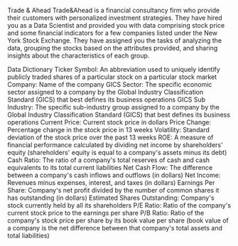 Trade & Ahead
Trade&Ahead is a financial consultancy firm who provide their customers with personalized investment strategies. They have hired you as a Data Scientist and provided you with data comprising stock price and some financial indicators for a few companies listed under the New York Stock Exchange. They have assigned you the tasks of analyzing the data, grouping the stocks based on the attributes provided, and sharing insights about the characteristics of each group.

Data Dictionary
Ticker Symbol: An abbreviation used to uniquely identify publicly traded shares of a particular stock on a particular stock market
Company: Name of the company
GICS Sector: The specific economic sector assigned to a company by the Global Industry Classification Standard (GICS) that best defines its business operations
GICS Sub Industry: The specific sub-industry group assigned to a company by the Global Industry Classification Standard (GICS) that best defines its business operations
Current Price: Current stock price in dollars
Price Change: Percentage change in the stock price in 13 weeks
Volatility: Standard deviation of the stock price over the past 13 weeks
ROE: A measure of financial performance calculated by dividing net income by shareholders' equity (shareholders' equity is equal to a company's assets minus its debt)
Cash Ratio: The ratio of a company's total reserves of cash and cash equivalents to its total current liabilities
Net Cash Flow: The difference between a company's cash inflows and outflows (in dollars)
Net Income: Revenues minus expenses, interest, and taxes (in dollars)
Earnings Per Share: Company's net profit divided by the number of common shares it has outstanding (in dollars)
Estimated Shares Outstanding: Company's stock currently held by all its shareholders
P/E Ratio: Ratio of the company's current stock price to the earnings per share
P/B Ratio: Ratio of the company's stock price per share by its book value per share (book value of a company is the net difference between that company's total assets and total liabilities)
